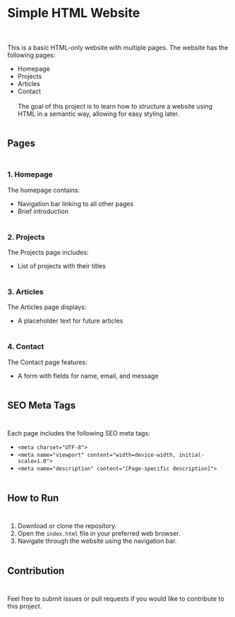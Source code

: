 # Simple HTML Website<br><br>
This is a basic HTML-only website with multiple pages. The website has the following pages:<br>
- Homepage<br>
- Projects<br>
- Articles<br>
- Contact<br><br>
The goal of this project is to learn how to structure a website using HTML in a semantic way, allowing for easy styling later.<br><br>
## Pages<br><br>
### 1. Homepage<br>
The homepage contains:<br>
- Navigation bar linking to all other pages<br>
- Brief introduction<br><br>
### 2. Projects<br>
The Projects page includes:<br>
- List of projects with their titles<br><br>
### 3. Articles<br>
The Articles page displays:<br>
- A placeholder text for future articles<br><br>
### 4. Contact<br>
The Contact page features:<br>
- A form with fields for name, email, and message<br><br>
## SEO Meta Tags<br><br>
Each page includes the following SEO meta tags:<br>
- `<meta charset="UTF-8">`<br>
- `<meta name="viewport" content="width=device-width, initial-scale=1.0">`<br>
- `<meta name="description" content="[Page-specific description]">`<br><br>
## How to Run<br><br>
1. Download or clone the repository.<br>
2. Open the `index.html` file in your preferred web browser.<br>
3. Navigate through the website using the navigation bar.<br><br>
## Contribution<br><br>
Feel free to submit issues or pull requests if you would like to contribute to this project.<br>
